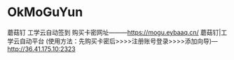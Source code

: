 # OkMoGuYun
蘑菇钉 工学云自动签到
购买卡密网址———https://mogu.eybaaq.cn/ 
蘑菇钉|工学云自动平台
(使用方法：先购买卡密后>>>>注册账号登录>>>>添加向导)—http://36.41.175.10:2323
